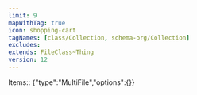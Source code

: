 ```yaml
---
limit: 9
mapWithTag: true
icon: shopping-cart
tagNames: [class/Collection, schema-org/Collection]
excludes: 
extends: FileClass~Thing
version: 12
---
```


Items:: {"type":"MultiFile","options":{}}
